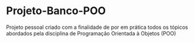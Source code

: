 # Projeto-Banco-POO
Projeto pessoal criado com a finalidade de por em prática todos os tópicos abordados pela disciplina de Programação Orientada à Objetos (POO)
